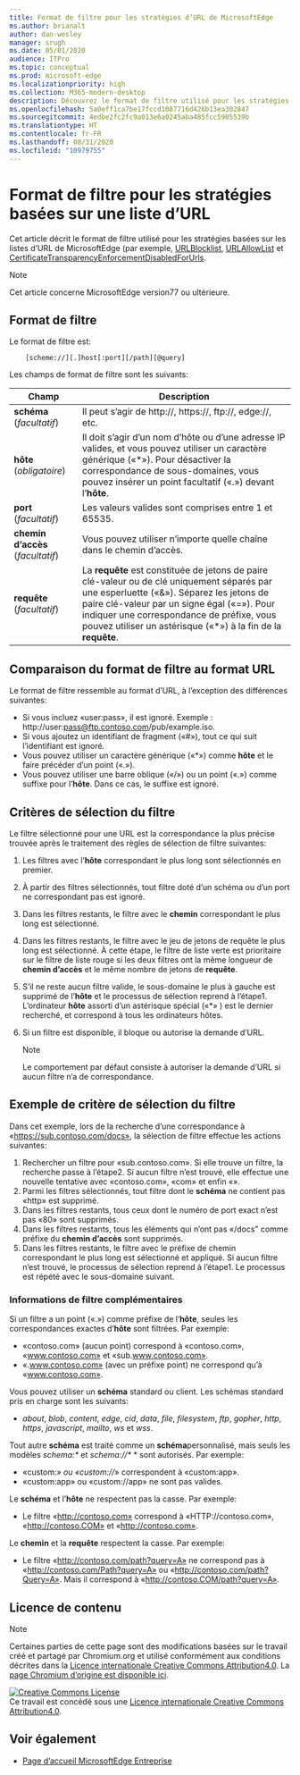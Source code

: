 ```yaml
---
title: Format de filtre pour les stratégies d’URL de MicrosoftEdge
ms.author: brianalt
author: dan-wesley
manager: srugh
ms.date: 05/01/2020
audience: ITPro
ms.topic: conceptual
ms.prod: microsoft-edge
ms.localizationpriority: high
ms.collection: M365-modern-desktop
description: Découvrez le format de filtre utilisé pour les stratégies URLBlocklist et URLAllowlist de MicrosoftEdge.
ms.openlocfilehash: 5a0eff1ca7be17fccd1087716d426b13ea302847
ms.sourcegitcommit: 4edbe2fc2fc9a013e6a0245aba485fcc5905539b
ms.translationtype: HT
ms.contentlocale: fr-FR
ms.lasthandoff: 08/31/2020
ms.locfileid: "10979755"
---
```

# Format de filtre pour les stratégies basées sur une liste d’URL

Cet article décrit le format de filtre utilisé pour les stratégies basées sur les listes d’URL de MicrosoftEdge (par exemple, [URLBlocklist](microsoft-edge-policies.md#urlblocklist), [URLAllowList](microsoft-edge-policies.md#urlallowlist) et [CertificateTransparencyEnforcementDisabledForUrls](microsoft-edge-policies.md#certificatetransparencyenforcementdisabledforurls).

> [!NOTE]
> Cet article concerne MicrosoftEdge version77 ou ultérieure.

## Format de filtre

Le format de filtre est:

```
    [scheme://][.]host[:port][/path][@query]
```

Les champs de format de filtre sont les suivants:

| Champ | Description |
| --- | --- |
| **schéma** (*facultatif*) | Il peut s’agir de http://, https://, ftp://, edge://, etc. |
| **hôte** (*obligatoire*) | Il doit s’agir d’un nom d’hôte ou d’une adresse IP valides, et vous pouvez utiliser un caractère générique («\*»). Pour désactiver la correspondance de sous-domaines, vous pouvez insérer un point facultatif («.») devant l’**hôte**. |
| **port** (*facultatif*) | Les valeurs valides sont comprises entre 1 et 65535. |
| **chemin d’accès** (*facultatif*) | Vous pouvez utiliser n’importe quelle chaîne dans le chemin d’accès. |
| **requête** (*facultatif*) | La **requête** est constituée de jetons de paire clé-valeur ou de clé uniquement séparés par une esperluette («&»). Séparez les jetons de paire clé-valeur par un signe égal («=»). Pour indiquer une correspondance de préfixe, vous pouvez utiliser un astérisque («\*») à la fin de la **requête**. |

## Comparaison du format de filtre au format URL

Le format de filtre ressemble au format d’URL, à l’exception des différences suivantes:

- Si vous incluez «user:pass», il est ignoré. Exemple : http://user:pass@ftp.contoso.com/pub/example.iso.
- Si vous ajoutez un identifiant de fragment («#»), tout ce qui suit l’identifiant est ignoré.
- Vous pouvez utiliser un caractère générique («*») comme **hôte** et le faire précéder d’un point («.»).
- Vous pouvez utiliser une barre oblique («/») ou un point («.») comme suffixe pour l’**hôte**. Dans ce cas, le suffixe est ignoré.

## Critères de sélection du filtre

Le filtre sélectionné pour une URL est la correspondance la plus précise trouvée après le traitement des règles de sélection de filtre suivantes:

1. Les filtres avec l’**hôte** correspondant le plus long sont sélectionnés en premier.
2. À partir des filtres sélectionnés, tout filtre doté d’un schéma ou d’un port ne correspondant pas est ignoré.
3. Dans les filtres restants, le filtre avec le **chemin** correspondant le plus long est sélectionné.
4. Dans les filtres restants, le filtre avec le jeu de jetons de requête le plus long est sélectionné. À cette étape, le filtre de liste verte est prioritaire sur le filtre de liste rouge si les deux filtres ont la même longueur de **chemin d’accès** et le même nombre de jetons de **requête**.
5. S’il ne reste aucun filtre valide, le sous-domaine le plus à gauche est supprimé de l’**hôte** et le processus de sélection reprend à l’étape1. L’ordinateur **hôte** assorti d’un astérisque spécial («*» ) est le dernier recherché, et correspond à tous les ordinateurs hôtes.
6. Si un filtre est disponible, il bloque ou autorise la demande d’URL.

   >[!NOTE]
   >Le comportement par défaut consiste à autoriser la demande d’URL si aucun filtre n’a de correspondance.

## Exemple de critère de sélection du filtre

Dans cet exemple, lors de la recherche d’une correspondance à «https://sub.contoso.com/docs», la sélection de filtre effectue les actions suivantes:

1. Rechercher un filtre pour «sub.contoso.com». Si elle trouve un filtre, la recherche passe à l’étape2. Si aucun filtre n’est trouvé, elle effectue une nouvelle tentative avec «contoso.com», «com» et enfin «».
2. Parmi les filtres sélectionnés, tout filtre dont le **schéma** ne contient pas «http» est supprimé.
3. Dans les filtres restants, tous ceux dont le numéro de port exact n’est pas «80» sont supprimés.
4. Dans les filtres restants, tous les éléments qui n’ont pas «/docs" comme préfixe du **chemin d’accès** sont supprimés.
5. Dans les filtres restants, le filtre avec le préfixe de chemin correspondant le plus long est sélectionné et appliqué. Si aucun filtre n’est trouvé, le processus de sélection reprend à l’étape1. Le processus est répété avec le sous-domaine suivant.

### Informations de filtre complémentaires

Si un filtre a un point («.») comme préfixe de l’**hôte**, seules les correspondances exactes d’**hôte** sont filtrées. Par exemple:

- «contoso.com» (aucun point) correspond à «contoso.com», «www.contoso.com» et «sub.www.contoso.com».
- «.www.contoso.com» (avec un préfixe point) ne correspond qu’à «www.contoso.com».

Vous pouvez utiliser un **schéma** standard ou client. Les schémas standard pris en charge sont les suivants:

- _about_, _blob_, _content_, _edge_, _cid_, _data_, _file_, _filesystem_, _ftp_, _gopher_, _http_, _https_, _javascript_, _mailto_, _ws_ et _wss_.

Tout autre **schéma** est traité comme un **schéma**personnalisé, mais seuls les modèles _schema:*_ et _schema://*_ * sont autorisés. Par exemple:

- «custom:*» ou «custom://*» correspondent à «custom:app».
- «custom:app» ou «custom://app» ne sont pas valides.

Le **schéma** et l’**hôte** ne respectent pas la casse. Par exemple:

- Le filtre «http://contoso.com» correspond à «HTTP://contoso.com», «http://contoso.COM» et «http://contoso.com».

Le **chemin** et la **requête** respectent la casse. Par exemple:

- Le filtre «http://contoso.com/path?query=A» ne correspond pas à «http://contoso.com/Path?query=A» ou «http://contoso.com/path?Query=A». Mais il correspond à «http://contoso.COM/path?query=A».

## Licence de contenu

> [!NOTE]
> Certaines parties de cette page sont des modifications basées sur le travail créé et partagé par Chromium.org et utilisé conformément aux conditions décrites dans la [Licence internationale Creative Commons Attribution4.0](http://creativecommons.org/licenses/by/4.0/). La [page Chromium d’origine est disponible ici](https://www.chromium.org/administrators/url-blacklist-filter-format).
  
<a rel="license" href="http://creativecommons.org/licenses/by/4.0/"><img alt="Creative Commons License" style="border-width:0" src="https://i.creativecommons.org/l/by/4.0/88x31.png" /></a><br />Ce travail est concédé sous une <a rel="license" href="http://creativecommons.org/licenses/by/4.0/">Licence internationale Creative Commons Attribution4.0</a>.

## Voir également

- [Page d’accueil MicrosoftEdge Entreprise](https://aka.ms/EdgeEnterprise)
